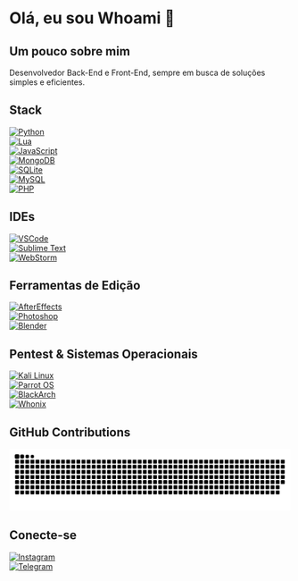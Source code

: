 # Olá, eu sou Whoami 🔎

## Um pouco sobre mim
Desenvolvedor Back-End e Front-End, sempre em busca de soluções simples e eficientes.

## Stack
[![Python](https://img.shields.io/badge/Python-3776AB?style=for-the-badge&logo=python&logoColor=white)](link_para_perfil_python)  
[![Lua](https://img.shields.io/badge/Lua-2C2D72?style=for-the-badge&logo=lua&logoColor=white)](link_para_perfil_lua)  
[![JavaScript](https://img.shields.io/badge/JavaScript-F7DF1E?style=for-the-badge&logo=javascript&logoColor=black)](link_para_perfil_javascript)  
[![MongoDB](https://img.shields.io/badge/MongoDB-%234ea94b.svg?style=for-the-badge&logo=mongodb&logoColor=white)](link_para_perfil_mongodb)  
[![SQLite](https://img.shields.io/badge/SQLite-003B57?style=for-the-badge&logo=sqlite&logoColor=white)](link_para_perfil_sqlite)  
[![MySQL](https://img.shields.io/badge/MySQL-%2300f.svg?style=for-the-badge&logo=mysql&logoColor=white)](link_para_perfil_mysql)  
[![PHP](https://img.shields.io/badge/PHP-777BB4?style=for-the-badge&logo=php&logoColor=white)](link_para_perfil_php)

## IDEs
[![VSCode](https://img.shields.io/badge/Visual%20Studio%20Code-0078d7.svg?style=for-the-badge&logo=visual-studio-code&logoColor=white)](link_para_perfil_vscode)  
[![Sublime Text](https://img.shields.io/badge/Sublime%20Text-FF9800?style=for-the-badge&logo=sublime-text&logoColor=white)](link_para_perfil_sublime)  
[![WebStorm](https://img.shields.io/badge/WebStorm-323330?style=for-the-badge&logo=webstorm&logoColor=white)](link_para_perfil_webstorm)

## Ferramentas de Edição
[![AfterEffects](https://img.shields.io/badge/After%20Effects-CF96FD?style=for-the-badge&logo=Adobe%20after%20effects&logoColor=393665)](link_para_perfil_aftereffects)  
[![Photoshop](https://img.shields.io/badge/Photoshop-31A8FF?style=for-the-badge&logo=Adobe%20Photoshop&logoColor=black)](link_para_perfil_photoshop)  
[![Blender](https://img.shields.io/badge/Blender-F5792A?style=for-the-badge&logo=blender&logoColor=white)](link_para_perfil_blender)

## Pentest & Sistemas Operacionais
[![Kali Linux](https://img.shields.io/badge/Kali_Linux-557C94?style=for-the-badge&logo=kali-linux&logoColor=white)](link_para_perfil_kali)  
[![Parrot OS](https://img.shields.io/badge/Parrot_OS-5B5B5B?style=for-the-badge&logo=parrot-os&logoColor=white)](link_para_perfil_parrot)  
[![BlackArch](https://img.shields.io/badge/BlackArch-000000?style=for-the-badge&logo=blackarch&logoColor=white)](link_para_perfil_blackarch)  
[![Whonix](https://img.shields.io/badge/Whonix-FF0000?style=for-the-badge&logo=whonix&logoColor=white)](link_para_perfil_whonix)

## GitHub Contributions
<picture>
  <source media="(prefers-color-scheme: dark)" srcset="https://raw.githubusercontent.com/platane/platane/output/github-contribution-grid-snake-dark.svg">
  <source media="(prefers-color-scheme: light)" srcset="https://raw.githubusercontent.com/platane/platane/output/github-contribution-grid-snake.svg">
  <img alt="GitHub Contributions" src="https://raw.githubusercontent.com/platane/platane/output/github-contribution-grid-snake.svg">
</picture>

## Conecte-se
[![Instagram](https://img.shields.io/badge/Instagram-E4405F?style=for-the-badge&logo=Instagram&logoColor=white)](https://www.instagram.com/wess.kjk/)  
[![Telegram](https://img.shields.io/badge/Telegram-2CA5E0?style=for-the-badge&logo=telegram&logoColor=white)](https://t.me/whoamideveloper)

